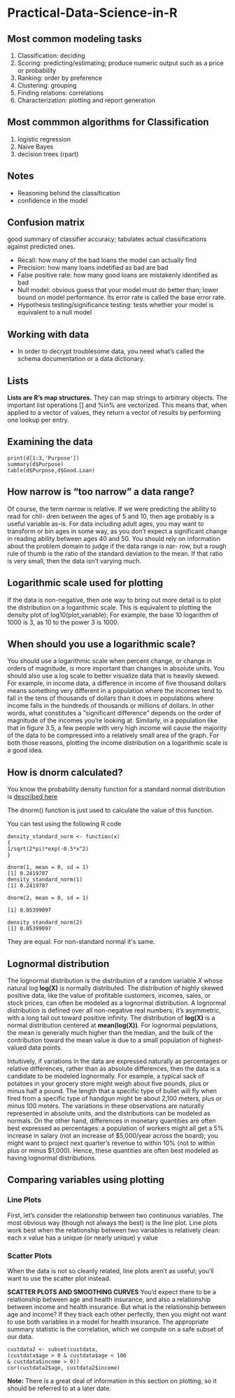 # Practical-Data-Science-in-R

## Most common modeling tasks

1. Classification:  deciding
2. Scoring:  predicting/estimating; produce numeric output such as a price or probability
3. Ranking: order by preference
4. Clustering:  grouping
5. Finding relations:  correlations
6. Characterization:  plotting and report generation

## Most commmon algorithms for Classification
1. logistic regression
2. Naive Bayes
3. decision trees (rpart)

## Notes
* Reasoning behind the classification
* confidence in the model

## Confusion matrix

good summary of classifier accuracy; tabulates actual classifications against predicted ones.

* Recall:  how many of the bad loans the model can actually find
* Precision:  how many loans indetified as bad are bad
* False positive rate:  how many good loans are mistakenly identified as bad
* Null model:  obvious guess that your model must do better than; lower bound on model performance.  Its error rate is called the base error rate.
* Hypothesis testing/significance testing:  tests whether your model is equivalent to a null model

## Working with data

* In order to decrypt troublesome data, you need what’s called the schema documentation or a data dictionary.

## Lists

__Lists are R’s map structures.__ They can map strings to arbitrary objects. The important list operations [] and %in% are vectorized. This means that, when applied to a vector of values, they return a vector of results by performing one lookup per entry.

## Examining the data
```
print(d[1:3,'Purpose'])
summary(d$Purpose)
table(d$Purpose,d$Good.Loan)
```
## How narrow is “too narrow” a data range?
Of course, the term narrow is relative. If we were predicting the ability to read for chil- dren between the ages of 5 and 10, then age probably is a useful variable as-is. For data including adult ages, you may want to transform or bin ages in some way, as you don’t expect a significant change in reading ability between ages 40 and 50. You should rely on information about the problem domain to judge if the data range is nar- row, but a rough rule of thumb is the ratio of the standard deviation to the mean. If that ratio is very small, then the data isn’t varying much.

## Logarithmic scale used for plotting
If the data is non-negative, then one way to bring out more detail is to plot the distribution on a logarithmic scale.  This is equivalent to plotting the density plot of log10(plot_variable); For example, the base 10 logarithm of 1000 is 3, as 10 to the power 3 is 1000.

## When should you use a logarithmic scale?
You should use a logarithmic scale when percent change, or change in orders of magnitude, is more important than changes in absolute units. You should also use a log scale to better visualize data that is heavily skewed.  For example, in income data, a difference in income of five thousand dollars means something very different in a population where the incomes tend to fall in the tens of thousands of dollars than it does in populations where income falls in the hundreds of thousands or millions of dollars. In other words, what constitutes a “significant difference” depends on the order of magnitude of the incomes you’re looking at. Similarly, in a population like that in figure 3.5, a few people with very high income will cause the majority of the data to be compressed into a relatively small area of the graph. For both those reasons, plotting the income distribution on a logarithmic scale is a good idea.

## How is dnorm calculated?

You know the probability density function for a standard normal distribution is [described here](https://stats.stackexchange.com/questions/157662/rnorm-vs-dnorm-in-r/157667)

The dnorm() function is just used to calculate the value of this function.

You can test using the following R code

```
density_standard_norm <- function(x)
{
1/sqrt(2*pi)*exp(-0.5*x^2)
}
```

```
dnorm(1, mean = 0, sd = 1)
[1] 0.2419707
density_standard_norm(1)
[1] 0.2419707

dnorm(2, mean = 0, sd = 1)

[1] 0.05399097

density_standard_norm(2) 
[1] 0.05399097
```

They are equal. For non-standard normal it's same.

## Lognormal distribution
The lognormal distribution is the distribution of a random variable _X_ whose natural log
**log(X)** is normally distributed. The distribution of highly skewed positive data, like
the value of profitable customers, incomes, sales, or stock prices, can often be modeled
as a lognormal distribution. A lognormal distribution is defined over all non-negative
real numbers; it’s asymmetric, with a long tail out toward positive infinity. 
The distribution of **log(X)** is a normal
distribution centered at **mean(log(X))**. For lognormal populations, the mean is generally
much higher than the median, and the bulk of the contribution toward the
mean value is due to a small population of highest-valued data points.

Intuitively, if variations in the data are expressed naturally as percentages or relative
differences, rather than as absolute differences, then the data is a candidate to be
modeled lognormally. For example, a typical sack of potatoes in your grocery store
might weigh about five pounds, plus or minus half a pound. The length that a specific
type of bullet will fly when fired from a specific type of handgun might be about 2,100
meters, plus or minus 100 meters. The variations in these observations are naturally
represented in absolute units, and the distributions can be modeled as normals. On
the other hand, differences in monetary quantities are often best expressed as percentages:
a population of workers might all get a 5% increase in salary (not an
increase of $5,000/year across the board); you might want to project next quarter’s
revenue to within 10% (not to within plus or minus $1,000). Hence, these quantities
are often best modeled as having lognormal distributions.

## Comparing variables using plotting

### Line Plots
First, let’s consider the relationship between two continuous variables. The most
obvious way (though not always the best) is the line plot.
Line plots work best when the relationship between two variables is relatively clean: each
x value has a unique (or nearly unique) y value

### Scatter Plots
When the data is not so cleanly related, line plots aren’t as useful; you’ll want to use
the scatter plot instead.

**SCATTER PLOTS AND SMOOTHING CURVES**
You’d expect there to be a relationship between age and health insurance, and also a
relationship between income and health insurance. But what is the relationship
between age and income? If they track each other perfectly, then you might not want
to use both variables in a model for health insurance. The appropriate summary statistic
is the correlation, which we compute on a safe subset of our data.

```
custdata2 <- subset(custdata,
(custdata$age > 0 & custdata$age < 100
& custdata$income > 0))
cor(custdata2$age, custdata2$income)
```

**Note:** There is a great deal of information in this section on plotting, so it should be referred to at a later date.
